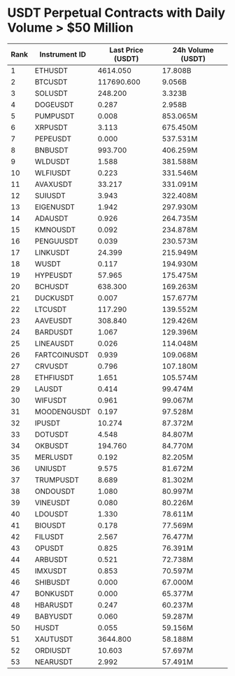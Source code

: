 # USDT Perpetual Contracts with Daily Volume > $50 Million

| Rank | Instrument ID | Last Price (USDT) | 24h Volume (USDT) |
|------|---------------|-------------------|-------------------|
| 1 | ETHUSDT | 4614.050 | 17.808B |
| 2 | BTCUSDT | 117690.600 | 9.056B |
| 3 | SOLUSDT | 248.200 | 3.323B |
| 4 | DOGEUSDT | 0.287 | 2.958B |
| 5 | PUMPUSDT | 0.008 | 853.065M |
| 6 | XRPUSDT | 3.113 | 675.450M |
| 7 | PEPEUSDT | 0.000 | 537.531M |
| 8 | BNBUSDT | 993.700 | 406.259M |
| 9 | WLDUSDT | 1.588 | 381.588M |
| 10 | WLFIUSDT | 0.223 | 331.546M |
| 11 | AVAXUSDT | 33.217 | 331.091M |
| 12 | SUIUSDT | 3.943 | 322.408M |
| 13 | EIGENUSDT | 1.942 | 297.930M |
| 14 | ADAUSDT | 0.926 | 264.735M |
| 15 | KMNOUSDT | 0.092 | 234.878M |
| 16 | PENGUUSDT | 0.039 | 230.573M |
| 17 | LINKUSDT | 24.399 | 215.949M |
| 18 | WUSDT | 0.117 | 194.930M |
| 19 | HYPEUSDT | 57.965 | 175.475M |
| 20 | BCHUSDT | 638.300 | 169.263M |
| 21 | DUCKUSDT | 0.007 | 157.677M |
| 22 | LTCUSDT | 117.290 | 139.552M |
| 23 | AAVEUSDT | 308.840 | 129.426M |
| 24 | BARDUSDT | 1.067 | 129.396M |
| 25 | LINEAUSDT | 0.026 | 114.048M |
| 26 | FARTCOINUSDT | 0.939 | 109.068M |
| 27 | CRVUSDT | 0.796 | 107.180M |
| 28 | ETHFIUSDT | 1.651 | 105.574M |
| 29 | LAUSDT | 0.414 | 99.474M |
| 30 | WIFUSDT | 0.961 | 99.067M |
| 31 | MOODENGUSDT | 0.197 | 97.528M |
| 32 | IPUSDT | 10.274 | 87.372M |
| 33 | DOTUSDT | 4.548 | 84.807M |
| 34 | OKBUSDT | 194.760 | 84.770M |
| 35 | MERLUSDT | 0.192 | 82.205M |
| 36 | UNIUSDT | 9.575 | 81.672M |
| 37 | TRUMPUSDT | 8.689 | 81.302M |
| 38 | ONDOUSDT | 1.080 | 80.997M |
| 39 | VINEUSDT | 0.080 | 80.226M |
| 40 | LDOUSDT | 1.330 | 78.611M |
| 41 | BIOUSDT | 0.178 | 77.569M |
| 42 | FILUSDT | 2.567 | 76.477M |
| 43 | OPUSDT | 0.825 | 76.391M |
| 44 | ARBUSDT | 0.521 | 72.738M |
| 45 | IMXUSDT | 0.853 | 70.597M |
| 46 | SHIBUSDT | 0.000 | 67.000M |
| 47 | BONKUSDT | 0.000 | 65.377M |
| 48 | HBARUSDT | 0.247 | 60.237M |
| 49 | BABYUSDT | 0.060 | 59.287M |
| 50 | HUSDT | 0.055 | 59.156M |
| 51 | XAUTUSDT | 3644.800 | 58.188M |
| 52 | ORDIUSDT | 10.603 | 57.697M |
| 53 | NEARUSDT | 2.992 | 57.491M |
